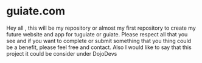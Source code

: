 # guiate.com
Hey all , this will be my repository or almost my first repository to create my future website and app for tuguiate or guiate. Please respect all that you see and if you want to complete or submit something that you thing could be a benefit, please feel free and contact. Also I would like to say that this project it could be consider under DojoDevs
